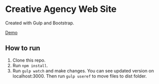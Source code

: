 # Creative Agency Web Site

Created with Gulp and Bootstrap.

[Demo](http://creativeagency.epizy.com/ "Demo")

## How to run

1. Clone this repo.
2. Run `npm install`.
3. Run `gulp watch` and make changes. You can see updated version on localhost:3000. Then run `gulp useref` to move files to dist folder.
